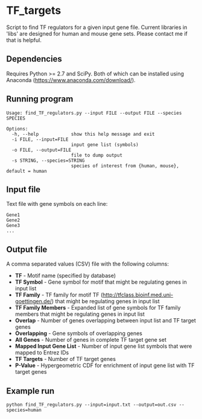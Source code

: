 # TF_targets
Script to find TF regulators for a given input gene file. Current libraries in 'libs' are designed for human and mouse gene sets. Please contact me if that is helpful.

## Dependencies
Requires Python >= 2.7 and SciPy. Both of which can be installed using Anaconda (https://www.anaconda.com/download/).

## Running program
```
Usage: find_TF_regulators.py --input FILE --output FILE --species SPECIES

Options:
  -h, --help            show this help message and exit
  -i FILE, --input=FILE
                        input gene list (symbols)
  -o FILE, --output=FILE
                        file to dump output
  -s STRING, --species=STRING
                        species of interest from {human, mouse}, default = human
```

## Input file
Text file with gene symbols on each line:
```
Gene1
Gene2
Gene3
...
```

## Output file
A comma separated values (CSV) file with the following columns:

* **TF** - Motif name (specified by database)
* **TF Symbol** - Gene symbol for motif that might be regulating genes in input list
* **TF Family** - TF family for motif TF (http://tfclass.bioinf.med.uni-goettingen.de/) that might be regulating genes in input list
* **TF Family Members** - Expanded list of gene symbols for TF family members that might be regulating genes in input list
* **Overlap** - Number of genes overlapping between input list and TF target genes
* **Overlapping** - Gene symbols of overlapping genes
* **All Genes** - Number of genes in complete TF target gene set
* **Mapped Input Gene List** - Number of input gene list symbols that were mapped to Entrez IDs
* **TF Targets** - Number of TF target genes
* **P-Value** - Hypergeometric CDF for enrichment of input gene list with TF target genes

## Example run
```
python find_TF_regulators.py --input=input.txt --output=out.csv --species=human
```
